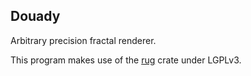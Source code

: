 Douady
------

Arbitrary precision fractal renderer.

This program makes use of the [rug](https://crates.io/crates/rug) crate under LGPLv3.